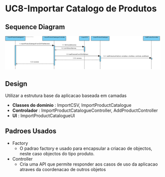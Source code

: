 # UC8-Importar Catalogo de Produtos

## Sequence Diagram

![SD-UC8](.\SD-UC8.png)

## Design

Utilizar a estrutura base da aplicacao baseada em camadas



- **Classes do dominio** : ImportCSV, ImportProductCatalogue
- **Controlador** : ImportProductCatalogueController, AddProductController
- **UI** : ImportProductCatalogueUI

## Padroes Usados

- Factory 
  - O padrao factory e usado para encapsular a criacao de objectos, neste caso objectos do tipo produto.
- Controller
  - Cria uma API que permite responder aos casos de uso da aplicacao atraves da coordenacao de outros objetos